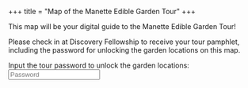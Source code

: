 +++
title = "Map of the Manette Edible Garden Tour"
+++

This map will be your digital guide to the Manette Edible Garden Tour!  

Please check in at Discovery Fellowship to receive your tour pamphlet, including the password for unlocking the garden locations on this map.


Input the tour password to unlock the garden locations:
<input placeholder="Password" name="map-password" id="map-password">